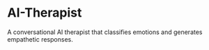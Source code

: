 # AI-Therapist
 A conversational AI therapist that classifies emotions and generates empathetic responses.
